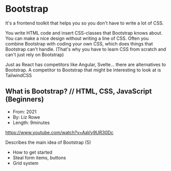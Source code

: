 
# Bootstrap

It's a frontend toolkit that helps you so you don't have to write a lot of CSS.

You write HTML code and insert CSS-classes that Bootstrap knows about. You can make a nice design without writing a line of CSS. Often you combine Bootstrap with coding your own CSS, which does things that Bootstrap can't handle. (That's why you have to learn CSS from scratch and can't just rely on Bootstrap)

Just as React has competitors like Angular, Svelte... there are alternatives to Bootstrap. A competitor to Bootstrap that might be interesting to look at is TailwindCSS

##  What is Bootstrap? // HTML, CSS, JavaScript (Beginners)

- From: 2021
- By: Liz Rowe
- Length: 9minutes

https://www.youtube.com/watch?v=AaVy9UR30Dc

Describes the main idea of Bootstrap (5)
- How to get started
- Steal form items, buttons
- Grid system
